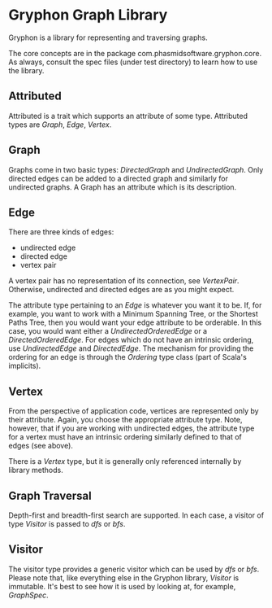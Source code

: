 Gryphon Graph Library
=====================

Gryphon is a library for representing and traversing graphs.

The core concepts are in the package com.phasmidsoftware.gryphon.core.
As always, consult the spec files (under test directory) to learn how to use the library.

Attributed
----------

Attributed is a trait which supports an attribute of some type.
Attributed types are _Graph_, _Edge_, _Vertex_.

Graph
-----

Graphs come in two basic types: _DirectedGraph_ and _UndirectedGraph_.
Only directed edges can be added to a directed graph and similarly for undirected graphs.
A Graph has an attribute which is its description.

Edge
----

There are three kinds of edges:

* undirected edge
* directed edge
* vertex pair

A vertex pair has no representation of its connection, see _VertexPair_.
Otherwise, undirected and directed edges are as you might expect.

The attribute type pertaining to an _Edge_ is whatever you want it to be.
If, for example, you want to work with a Minimum Spanning Tree, or the Shortest Paths Tree,
then you would want your edge attribute to be orderable.
In this case, you would want either a _UndirectedOrderedEdge_ or a _DirectedOrderedEdge_.
For edges which do not have an intrinsic ordering, use _UndirectedEdge_ and _DirectedEdge_.
The mechanism for providing the ordering for an edge is through the _Ordering_ type class (part of Scala's implicits).

Vertex
------

From the perspective of application code, vertices are represented only by their attribute.
Again, you choose the appropriate attribute type.
Note, however, that if you are working with undirected edges,
the attribute type for a vertex must have an intrinsic ordering similarly defined to that of edges (see above).

There is a _Vertex_ type, but it is generally only referenced internally by library methods.

Graph Traversal
---------------

Depth-first and breadth-first search are supported.
In each case, a visitor of type _Visitor_ is passed to _dfs_ or _bfs_.

Visitor
-------

The visitor type provides a generic visitor which can be used by _dfs_ or _bfs_.
Please note that, like everything else in the Gryphon library, _Visitor_ is immutable.
It's best to see how it is used by looking at, for example, _GraphSpec_.